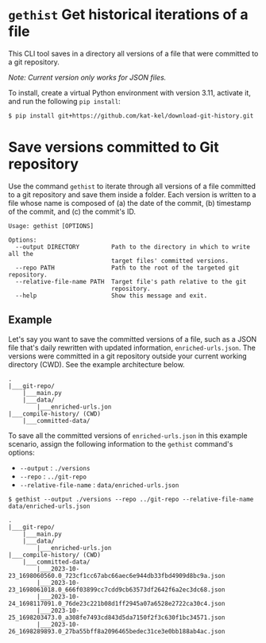 # `gethist` Get historical iterations of a file

This CLI tool saves in a directory all versions of a file that were committed to a git repository.

_Note: Current version only works for JSON files._

To install, create a virtual Python environment with version 3.11, activate it, and run the following `pip install`:

```console
$ pip install git+https://github.com/kat-kel/download-git-history.git
```

# Save versions committed to Git repository

Use the command `gethist` to iterate through all versions of a file committed to a git repository and save them inside a folder. Each version is written to a file whose name is composed of (a) the date of the commit, (b) timestamp of the commit, and (c) the commit's ID.

```console
Usage: gethist [OPTIONS]

Options:
  --output DIRECTORY         Path to the directory in which to write all the
                             target files' committed versions.
  --repo PATH                Path to the root of the targeted git repository.
  --relative-file-name PATH  Target file's path relative to the git
                             repository.
  --help                     Show this message and exit.
```

## Example

Let's say you want to save the committed versions of a file, such as a JSON file that's daily rewritten with updated information, `enriched-urls.json`. The versions were committed in a git repository outside your current working directory (CWD). See the example architecture below.

```console
.
|___git-repo/
    |___main.py
    |___data/
        |___enriched-urls.jon
|___compile-history/ (CWD)
    |___committed-data/
```

To save all the committed versions of `enriched-urls.json` in this example scenario, assign the following information to the `gethist` command's options:

- `--output` : `./versions`
- `--repo` : `../git-repo`
- `--relative-file-name` : `data/enriched-urls.json`

```console
$ gethist --output ./versions --repo ../git-repo --relative-file-name data/enriched-urls.json
```

```console
.
|___git-repo/
    |___main.py
    |___data/
        |___enriched-urls.jon
|___compile-history/ (CWD)
    |___committed-data/
        |___2023-10-23_1698060560.0_723cf1cc67abc66aec6e944db33fbd4909d8bc9a.json
        |___2023-10-23_1698061018.0_666f03899cc7cdd9cb63573df2642f6a2ec3dc68.json
        |___2023-10-24_1698117091.0_76de23c221b08d1ff2945a07a6528e2722ca30c4.json
        |___2023-10-25_1698203473.0_a308fe7493cd843d5da7150f2f3c630f1bc34571.json
        |___2023-10-26_1698289893.0_27ba55bff8a2096465bedec31ce3e0bb188ab4ac.json
```
